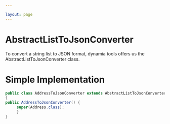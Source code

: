 ```yaml
---

layout: page
---
```


# AbstractListToJsonConverter

To convert a string list to JSON format, dynamia tools offers us the AbstractListToJsonConverter class.

# Simple Implementation

```java
public class AddressToJsonConverter extends AbstractListToJsonConverter
{
public AddressToJsonConverter() {
     super(Address.class); 
     } 
}
```
